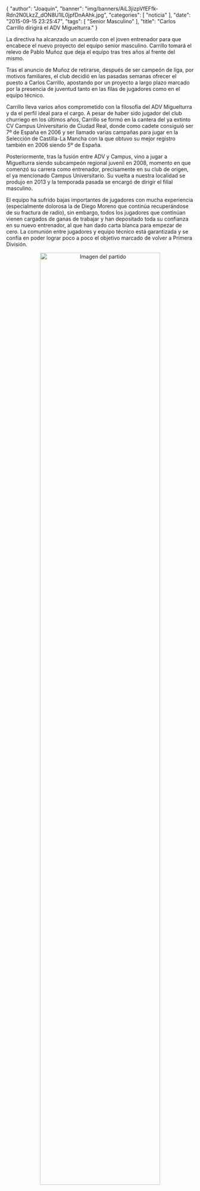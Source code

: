 {
  "author": "Joaquín", 
  "banner": "img/banners/AiL3jizpVfEFfk-Rdn2N0LkzZ_dON8U1lL0jpfDnAAhk.jpg", 
  "categories": [
    "noticia"
  ], 
  "date": "2015-09-15 23:25:47", 
  "tags": [
    "Senior Masculino"
  ], 
  "title": "Carlos Carrillo dirigirá el ADV Miguelturra."
}

La directiva ha alcanzado un acuerdo con el joven entrenador para que encabece el nuevo proyecto del equipo senior masculino. Carrillo tomará el relevo de Pablo Muñoz que deja el equipo tras tres años al frente del mismo.

Tras el anuncio de Muñoz de retirarse, después de ser campeón de liga, por motivos familiares, el club decidió en las pasadas semanas ofrecer el puesto a Carlos Carrillo, apostando por un proyecto a largo plazo marcado por la presencia de juventud tanto en las filas de jugadores como en el equipo técnico.

Carrillo lleva varios años comprometido con la filosofía del ADV Miguelturra y da el perfil ideal para el cargo. A pesar de haber sido jugador del club churriego en los últimos años, Carrillo se formó en la cantera del ya extinto CV Campus Universitario de Ciudad Real, donde como cadete consiguió ser 7º de España en 2006 y ser llamado varias campañas para jugar en la Selección de Castilla-La Mancha con la que obtuvo su mejor registro también en 2006 siendo 5º de España.

Posteriormente, tras la fusión entre ADV y Campus, vino a jugar a Miguelturra siendo subcampeón regional juvenil en 2008, momento en que comenzó su carrera como entrenador, precisamente en su club de origen, el ya mencionado Campus Universitario. Su vuelta a nuestra localidad se produjo en 2013 y la temporada pasada se encargó de dirigir el filial masculino.

El equipo ha sufrido bajas importantes de jugadores con mucha experiencia (especialmente dolorosa la de Diego Moreno que continúa recuperándose de su fractura de radio), sin embargo, todos los jugadores que continúan vienen cargados de ganas de trabajar y han depositado toda su confianza en su nuevo entrenador, al que han dado carta blanca para empezar de cero. La comunión entre jugadores y equipo técnico está garantizada y se confía en poder lograr poco a poco el objetivo marcado de volver a Primera División.

<center>
<a target="_new" href="http://www.advmiguelturra.org/img/banners/AiL3jizpVfEFfk-Rdn2N0LkzZ_dON8U1lL0jpfDnAAhk.jpg"> 
<img alt="Imagen del partido" width="80%" align="center" src="http://www.advmiguelturra.org/img/banners/AiL3jizpVfEFfk-Rdn2N0LkzZ_dON8U1lL0jpfDnAAhk.jpg"/> </a> </center>

